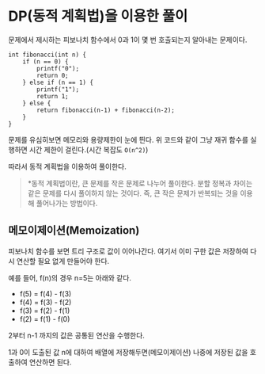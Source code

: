 # DP(동적 계획법)을 이용한 풀이

문제에서 제시하는 피보나치 함수에서 0과 1이 몇 번 호출되는지 알아내는 문제이다.

```
int fibonacci(int n) {
    if (n == 0) {
        printf("0");
        return 0;
    } else if (n == 1) {
        printf("1");
        return 1;
    } else {
        return fibonacci(n‐1) + fibonacci(n‐2);
    }
}
```

문제를 유심히보면 메모리와 용량제한이 눈에 띈다. 위 코드와 같이 그냥 재귀 함수를 실행하면 시간 제한이 걸린다.(시간 복잡도 `O(n^2)`)

따라서 동적 계획법을 이용하여 풀이한다.

> *동적 계획법이란, 큰 문제를 작은 문제로 나누어 풀이한다. 분할 정복과 차이는 같은 문제를 다시 풀이하지 않는 것이다. 즉, 큰 작은 문제가 반복되는 것을 이용해 풀어나가는 방법이다.

## 메모이제이션(Memoization)

피보나치 함수를 보면 트리 구조로 값이 이어나간다. 여기서 이미 구한 값은 저장하여 다시 연산할 필요 없게 만들어야 한다.

예를 들어, f(n)의 경우 n=5는 아래와 같다.

- f(5) = f(4) - f(3)
- f(4) = f(3) - f(2)
- f(3) = f(2) - f(1)
- f(2) = f(1) - f(0)

2부터 n-1 까지의 값은 공통된 연산을 수행한다.

1과 0이 도출된 값 n에 대하여 배열에 저장해두면(메모이제이션) 나중에 저장된 값을 호출하여 연산하면 된다.